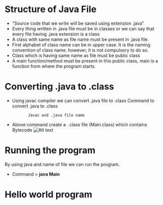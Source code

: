 # Structure of Java File

- “Source code that we write will be saved using extension .java”
- Every thing written in .java file must be in classes or we can say that
every file having .java extension is a class
- A class with same name as file name must be present in .java file.
- First alphabet of class name can be in upper case. It is the naming convention of class name. however, it is not compulsory to do so.
- Class which is having same name as file must be public class
- A main function/method must be present in this public class, main is a
function from where the program starts.

# Converting .java to .class

- Using javac compiler we can convert .java file to .class
Command to convert .java to .class


             Javac and .java file name

- Above command create a . class file (Main.class) which contains
Bytecode
![Alt text](image.png)

# Running the program

By using java and name of file we can run the program.

- Command > **java Main**

# Hello world program